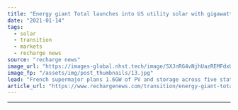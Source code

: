 ```yaml
---
title: "Energy giant Total launches into US utility solar with gigawatt-scale deal"
date: "2021-01-14"
tags: 
  - solar
  - transition
  - markets
  - recharge news
source: "recharge news"
image_url: "https://images-global.nhst.tech/image/SXJnRG4vNjhUazREMFdxUUsxdUV3SFlHN0hXOG9yZm5qTXhDQUNRUGFCYz0=/nhst/binary/d01fd3a83595e62e9d91a7776e90658e"
image_fp: "/assets/img/post_thumbnails/13.jpg"
lead: "French supermajor plans 1.6GW of PV and storage across five states in joint venture with South Korean group Hanwha"
article_url: "https://www.rechargenews.com/transition/energy-giant-total-launches-into-us-utility-solar-with-gigawatt-scale-deal/2-1-945081"
---
```


---
